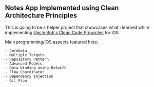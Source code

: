 ## Notes App implemented using Clean Architecture Principles

This is going to be a helper project that showcases what i learned while implementing [Uncle Bob's Clean Code Principles](https://8thlight.com/blog/uncle-bob/2012/08/13/the-clean-architecture.html) for iOS.

Main programming/iOS aspects featured here:
```
- CoreData 
- Multiple Targets
- Repository Pattern 
- Advanced Models
- Data binding using RxSwift
- Flow Coordinator
- Dependency Injection
- Git Flow 
```